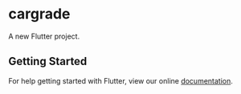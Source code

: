# cargrade

A new Flutter project.

## Getting Started

For help getting started with Flutter, view our online
[documentation](https://flutter.io/).
